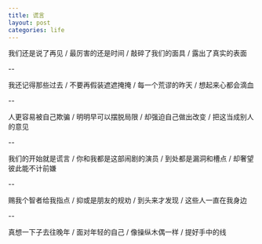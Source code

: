 ```yaml
---
title: 谎言
layout: post
categories: life
---
```


我们还是说了再见 / 最厉害的还是时间 / 敲碎了我们的面具 / 露出了真实的表面

--

我还记得那些过去 / 不要再假装遮遮掩掩 / 每一个荒谬的昨天 / 想起来心都会滴血

--

人更容易被自己欺骗 / 明明早可以摆脱局限 / 却强迫自己做出改变 / 把这当成别人的意见

--

我们的开始就是谎言 / 你和我都是这部闹剧的演员 / 到处都是漏洞和槽点 / 却奢望彼此能不计前嫌

--

赐我个智者给我指点 / 抑或是朋友的规劝 / 到头来才发现 / 这些人一直在我身边

--

真想一下子去往晚年 / 面对年轻的自己 / 像操纵木偶一样 / 提好手中的线